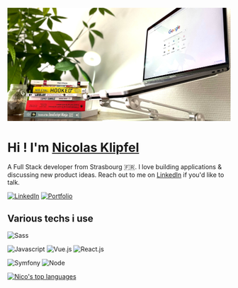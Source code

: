 ![Cover](https://github.com/Klipfel-Nicolas/Klipfel-Nicolas/blob/main/img/autodidact.jpeg)

# **Hi ! I'm** [Nicolas Klipfel](https://nicolas-klipfel.fr/)

A Full Stack developer from Strasbourg 🇫🇷. I love building applications & discussing new product ideas. Reach out to me on [LinkedIn](https://www.linkedin.com/in/nicolas-klipfel/) if you'd like to talk.

[![LinkedIn](https://img.shields.io/badge/Get%20In%20Touch-LinkedIn-0077B5?style=for-the-badge&logo=linkedin&logoColor=white)](https://www.linkedin.com/in/nicolas-klipfel/)
[![Portfolio](https://img.shields.io/badge/Have%20A%20Look-Portfolio-15d8a4?style=for-the-badge&logo=pinboard&logoColor=white)](https://nicolas-klipfel.fr/) 



## Various techs i use

![Sass](https://img.shields.io/badge/Sass-CC6699?style=for-the-badge&logo=sass&logoColor=white)

![Javascript](https://img.shields.io/badge/Javascript-F7DF1E?style=for-the-badge&logo=javascript&logoColor=white) ![Vue.js](https://img.shields.io/badge/Vue.js-4FC08D?style=for-the-badge&logo=vue&logoColor=white) ![React.js](https://img.shields.io/badge/React-61DAFB?style=for-the-badge&logo=react&logoColor=white)

![Symfony](https://img.shields.io/badge/Symfony-000000?style=for-the-badge&logo=symfony&logoColor=white) ![Node](https://img.shields.io/badge/Node.js-339933?style=for-the-badge&logo=node.js&logoColor=white)


[![Nico's top languages](https://github-readme-stats.vercel.app/api/top-langs/?username=Klipfel-Nicolas)](https://github.com/anuraghazra/github-readme-stats)
